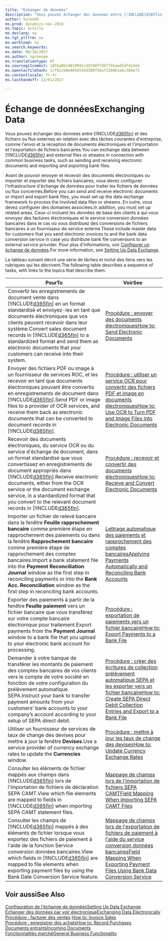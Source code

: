 ```yaml
---
title: "Échanger de données"
description: "Vous pouvez échanger des données entre [!INCLUDE[d365fin](includes/d365fin_md.md)] et des fichiers ou flux externes en relation avec des tâches courantes d'entreprise, comme l'envoi et la réception de documents électroniques et l'importation et l'exportation de fichiers bancaires."
author: SorenGP
ms.prod: dynamics-nav-2018
ms.topic: article
ms.devlang: na
ms.tgt_pltfrm: na
ms.workload: na
ms.search.keywords: 
ms.date: 08/18/2017
ms.author: sgroespe
ms.translationtype: HT
ms.sourcegitcommit: 1dfba8b14019991c95f40ffd5f7fbaed5df414eb
ms.openlocfilehash: 1cf62cb0e4656593d380756af310db5abc586e71
ms.contentlocale: fr-fr
ms.lasthandoff: 12/01/2017

---
```

# <a name="exchanging-data"></a><span data-ttu-id="5a154-103">Échange de données</span><span class="sxs-lookup"><span data-stu-id="5a154-103">Exchanging Data</span></span>
<span data-ttu-id="5a154-104">Vous pouvez échanger des données entre [!INCLUDE[d365fin](includes/d365fin_md.md)] et des fichiers ou flux externes en relation avec des tâches courantes d'entreprise, comme l'envoi et la réception de documents électroniques et l'importation et l'exportation de fichiers bancaires.</span><span class="sxs-lookup"><span data-stu-id="5a154-104">You can exchange data between [!INCLUDE[d365fin](includes/d365fin_md.md)] and external files or streams in connection with common business tasks, such as sending and receiving electronic documents and importing and exporting bank files.</span></span>  

<span data-ttu-id="5a154-105">Avant de pouvoir envoyer et recevoir des documents électroniques ou importer et exporter des fichiers bancaires, vous devez configurer l'infrastructure d'échange de données pour traiter les fichiers de données ou flux concernés.</span><span class="sxs-lookup"><span data-stu-id="5a154-105">Before you can send and receive electronic documents or import and export bank files, you must set up the data exchange framework to process the involved data files or streams.</span></span> <span data-ttu-id="5a154-106">En outre, vous devez configurer des domaines associées.</span><span class="sxs-lookup"><span data-stu-id="5a154-106">In addition, you must set up related areas.</span></span> <span data-ttu-id="5a154-107">Ceux-ci incluent les données de base des clients à qui vous envoyez des factures électroniques et le service conversion données bancaires dans le cas où vous distribuez des conversions de fichiers bancaires à un fournisseur de service externe.</span><span class="sxs-lookup"><span data-stu-id="5a154-107">These include master data for customers that you send electronic invoices to and the bank data conversion service in case you distribute bank file conversions to an external service provider.</span></span> <span data-ttu-id="5a154-108">Pour plus d'informations, voir [Configurer un échange de données](across-set-up-data-exchange.md).</span><span class="sxs-lookup"><span data-stu-id="5a154-108">For more information, see [Setting Up Data Exchange](across-set-up-data-exchange.md).</span></span>  

 <span data-ttu-id="5a154-109">Le tableau suivant décrit une série de tâches et inclut des liens vers les rubriques qui les décrivent.</span><span class="sxs-lookup"><span data-stu-id="5a154-109">The following table describes a sequence of tasks, with links to the topics that describe them.</span></span>  

|<span data-ttu-id="5a154-110">**Pour**</span><span class="sxs-lookup"><span data-stu-id="5a154-110">**To**</span></span>|<span data-ttu-id="5a154-111">**Voir**</span><span class="sxs-lookup"><span data-stu-id="5a154-111">**See**</span></span>|  
|------------|-------------|  
|<span data-ttu-id="5a154-112">Convertir les enregistrements de document vente dans [!INCLUDE[d365fin](includes/d365fin_md.md)] en un format standardisé et envoyez\-les en tant que documents électroniques que vos clients peuvent recevoir dans leur système.</span><span class="sxs-lookup"><span data-stu-id="5a154-112">Convert sales document records in [!INCLUDE[d365fin](includes/d365fin_md.md)] to a standardized format and send them as electronic documents that your customers can receive into their system.</span></span>|[<span data-ttu-id="5a154-113">Procédure : envoyer des documents électroniques</span><span class="sxs-lookup"><span data-stu-id="5a154-113">How to: Send Electronic Documents</span></span>](sales-how-to-send-electronic-documents.md)|  
|<span data-ttu-id="5a154-114">Envoyer des fichiers PDF ou image à un fournisseur de services ROC, et les recevoir en tant que documents électroniques pouvant être convertis en enregistrements de document dans [!INCLUDE[d365fin](includes/d365fin_md.md)].</span><span class="sxs-lookup"><span data-stu-id="5a154-114">Send PDF or image files to a provider of OCR services, and receive them back as electronic documents that can be converted to document records in [!INCLUDE[d365fin](includes/d365fin_md.md)].</span></span>|[<span data-ttu-id="5a154-115">Procédure : utiliser un service OCR pour convertir des fichiers PDF et image en documents électroniques</span><span class="sxs-lookup"><span data-stu-id="5a154-115">How to: Use OCR to Turn PDF and Image Files into Electronic Documents</span></span>](across-how-use-ocr-pdf-images-files.md)|  
|<span data-ttu-id="5a154-116">Recevoir des documents électroniques, du service OCR ou du service d'échange de document, dans un format standardisé que vous convertissez en enregistrements de document appropriés dans [!INCLUDE[d365fin](includes/d365fin_md.md)].</span><span class="sxs-lookup"><span data-stu-id="5a154-116">Receive electronic documents, either from the OCR service or the document exchange service, in a standardized format that you convert to the relevant document records in [!INCLUDE[d365fin](includes/d365fin_md.md)].</span></span>|[<span data-ttu-id="5a154-117">Procédure : recevoir et convertir des documents électroniques</span><span class="sxs-lookup"><span data-stu-id="5a154-117">How to: Receive and Convert Electronic Documents</span></span>](purchasing-how-to-receive-and-convert-electronic-documents.md)|  
|<span data-ttu-id="5a154-118">Importer un fichier de relevé bancaire dans la fenêtre **Feuille rapprochement bancaire** comme première étape en rapprochement des paiements ou dans la fenêtre **Rapprochement bancaire** comme première étape de rapprochement des comptes bancaires.</span><span class="sxs-lookup"><span data-stu-id="5a154-118">Import a bank statement file into the **Payment Reconciliation Journal** window as the first step in reconciling payments or into the **Bank Acc. Reconciliation** window as the first step in reconciling bank accounts.</span></span>|[<span data-ttu-id="5a154-119">Lettrage automatique des paiements et rapprochement des comptes bancaires</span><span class="sxs-lookup"><span data-stu-id="5a154-119">Applying Payments Automatically and Reconciling Bank Accounts</span></span>](receivables-apply-payments-auto-reconcile-bank-accounts.md)|  
|<span data-ttu-id="5a154-120">Exporter des paiements à partir de la fenêtre **Feuille paiement** vers un fichier bancaire que vous transférez sur votre compte bancaire électronique pour traitement.</span><span class="sxs-lookup"><span data-stu-id="5a154-120">Export payments from the **Payment Journal** window to a bank file that you upload to your electronic bank account for processing.</span></span>|[<span data-ttu-id="5a154-121">Procédure : exportation de paiements vers un fichier bancaire</span><span class="sxs-lookup"><span data-stu-id="5a154-121">How to: Export Payments to a Bank File</span></span>](payables-how-export-payments-bank-file.md)|  
|<span data-ttu-id="5a154-122">Demander à votre banque de transférer les montants de paiement des comptes bancaires de vos clients vers le compte de votre société en fonction de votre configuration du prélèvement automatique SEPA.</span><span class="sxs-lookup"><span data-stu-id="5a154-122">Instruct your bank to transfer payment amounts from your customers’ bank accounts to your company’s account according to your setup of SEPA direct debit.</span></span>|[<span data-ttu-id="5a154-123">Procédure : créer des écritures de collection prélèvement automatique SEPA et les exporter vers un fichier bancaire</span><span class="sxs-lookup"><span data-stu-id="5a154-123">How to: Create SEPA Direct Debit Collection Entries and Export to a Bank File</span></span>](finance-how-create-sepa-direct-debit-collection-entries-export-bank-file.md)|  
|<span data-ttu-id="5a154-124">Utiliser un fournisseur de services de taux de change des devises pour mettre à jour la fenêtre **Devises**.</span><span class="sxs-lookup"><span data-stu-id="5a154-124">Use a service provider of currency exchange rates to update the **Currencies** window.</span></span>|[<span data-ttu-id="5a154-125">Procédure : mettre à jour les taux de change des devises</span><span class="sxs-lookup"><span data-stu-id="5a154-125">How to: Update Currency Exchange Rates</span></span>](finance-how-update-currencies.md)|  
|<span data-ttu-id="5a154-126">Consulter les éléments de fichier mappés aux champs dans [!INCLUDE[d365fin](includes/d365fin_md.md)] lors de l'importation de fichiers de déclaration SEPA CAMT.</span><span class="sxs-lookup"><span data-stu-id="5a154-126">View which file elements are mapped to fields in [!INCLUDE[d365fin](includes/d365fin_md.md)] when importing SEPA CAMT statement files.</span></span>|[<span data-ttu-id="5a154-127">Mappage de champs lors de l'importation de fichiers SEPA CAMT</span><span class="sxs-lookup"><span data-stu-id="5a154-127">Field Mapping When Importing SEPA CAMT Files</span></span>](across-field-mapping-when-importing-sepa-camt-files.md)|  
|<span data-ttu-id="5a154-128">Consulter les champs de [!INCLUDE[d365fin](includes/d365fin_md.md)] mappés à des éléments de fichier lorsque vous exportez des fichiers de paiement à l'aide de la fonction Service conversion données bancaires.</span><span class="sxs-lookup"><span data-stu-id="5a154-128">View which fields in [!INCLUDE[d365fin](includes/d365fin_md.md)] are mapped to file elements when exporting payment files by using the Bank Date Conversion Service feature.</span></span>|[<span data-ttu-id="5a154-129">Mappage de champs lors de l'exportation de fichiers de paiement à l'aide du service conversion données bancaires</span><span class="sxs-lookup"><span data-stu-id="5a154-129">Field Mapping When Exporting Payment Files Using Bank Data Conversion Service</span></span>](across-field-mapping-when-exporting-payment-files-using-bank-data-conversion-service.md)|  

## <a name="see-also"></a><span data-ttu-id="5a154-130">Voir aussi</span><span class="sxs-lookup"><span data-stu-id="5a154-130">See Also</span></span>  
[<span data-ttu-id="5a154-131">Configuration de l'échange de données</span><span class="sxs-lookup"><span data-stu-id="5a154-131">Setting Up Data Exchange</span></span>](across-set-up-data-exchange.md)  
[<span data-ttu-id="5a154-132">Échanger des données par voir électronique</span><span class="sxs-lookup"><span data-stu-id="5a154-132">Exchanging Data Electronically</span></span>](across-data-exchange.md)  
<span data-ttu-id="5a154-133">[Procédure : facturer des ventes](sales-how-invoice-sales.md) </span><span class="sxs-lookup"><span data-stu-id="5a154-133">[How to: Invoice Sales](sales-how-invoice-sales.md) </span></span>  
[<span data-ttu-id="5a154-134">Procédure : enregistrer des achats</span><span class="sxs-lookup"><span data-stu-id="5a154-134">How to: Record Purchases</span></span>](purchasing-how-record-purchases.md)  
[<span data-ttu-id="5a154-135">Documents entrants</span><span class="sxs-lookup"><span data-stu-id="5a154-135">Incoming Documents</span></span>](across-income-documents.md)  
[<span data-ttu-id="5a154-136">Fonctionnalités marché</span><span class="sxs-lookup"><span data-stu-id="5a154-136">General Business Functionality</span></span>](ui-across-business-areas.md)  

